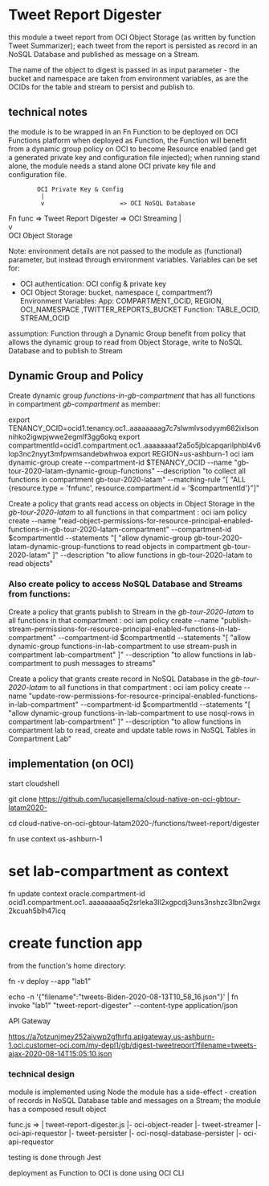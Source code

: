 # Tweet Report Digester

this module a tweet report from OCI Object Storage (as written by function Tweet Summarizer); each tweet from the report is persisted as record in an NoSQL Database and published as message on a Stream.

The name of the object to digest is passed in as input parameter - the bucket and namespace are taken from environment variables, as are the OCIDs for the table and stream to persist and publish to.


## technical notes
the module is to be wrapped in an Fn Function to be deployed on OCI Functions platform
when deployed as Function, the Function will benefit from a dynamic group policy on OCI to become Resource enabled (and get a generated private key and configuration file injected); when running stand alone, the module needs a stand alone OCI private key file and configuration file.


            OCI Private Key & Config
             |  
             v                     => OCI NoSQL Database
Fn func =>  Tweet Report Digester  => OCI Streaming
             |           
             v           
      OCI Object Storage

Note: environment details are not passed to the module as (functional) parameter, but instead through environment variables. Variables can be set for:
- OCI authentication: OCI config & private key
- OCI Object Storage: bucket, namespace (, compartment?)      
 Environment Variables: 
 App: COMPARTMENT_OCID,  REGION, OCI_NAMESPACE ,TWITTER_REPORTS_BUCKET
 Function: TABLE_OCID, STREAM_OCID

assumption:
Function through a Dynamic Group benefit from policy that allows the dynamic group to read from Object Storage, write to NoSQL Database and to publish to Stream

## Dynamic Group and Policy 
Create dynamic group *functions-in-gb-compartment* that has all functions in compartment *gb-compartment* as member:

export TENANCY_OCID=ocid1.tenancy.oc1..aaaaaaaag7c7slwmlvsodyym662ixlsonnihko2igwpjwwe2egmlf3gg6okq
export compartmentId=ocid1.compartment.oc1..aaaaaaaaf2a5o5jblcapqarilphbl4v6lop3nc2nyyt3mfpwmsandebwhwoa
export REGION=us-ashburn-1
oci iam dynamic-group create --compartment-id $TENANCY_OCID --name "gb-tour-2020-latam-dynamic-group-functions" --description "to collect all functions in compartment gb-tour-2020-latam"  --matching-rule "[ \"ALL {resource.type = 'fnfunc', resource.compartment.id = '$compartmentId'}\"]" 

Create a policy that grants read access on objects in Object Storage in the *gb-tour-2020-latam* to all functions in that compartment :
oci iam policy create  --name "read-object-permissions-for-resource-principal-enabled-functions-in-gb-tour-2020-latam-compartment" --compartment-id $compartmentId  --statements "[ \"allow dynamic-group gb-tour-2020-latam-dynamic-group-functions to read objects in compartment gb-tour-2020-latam\" ]" --description "to allow functions in gb-tour-2020-latam to read objects"



### Also create policy to access NoSQL Database and Streams from functions:

Create a policy that grants publish to Stream in the *gb-tour-2020-latam* to all functions in that compartment :
oci iam policy create  --name "publish-stream-permissions-for-resource-principal-enabled-functions-in-lab-compartment" --compartment-id $compartmentId  --statements "[ \"allow dynamic-group functions-in-lab-compartment to use stream-push  in compartment lab-compartment\" ]" --description "to allow functions in lab-compartment to push messages to streams"

Create a policy that grants create record in NoSQL Database in the *gb-tour-2020-latam* to all functions in that compartment :
oci iam policy create  --name "update-row-permissions-for-resource-principal-enabled-functions-in-lab-compartment" --compartment-id $compartmentId  --statements "[ \"allow dynamic-group functions-in-lab-compartment to use nosql-rows in compartment lab-compartment\" ]" --description "to allow functions in compartment lab to read, create and update table rows in NoSQL Tables in Compartment Lab"


## implementation (on OCI)

start cloudshell

git clone https://github.com/lucasjellema/cloud-native-on-oci-gbtour-latam2020-

cd cloud-native-on-oci-gbtour-latam2020-/functions/tweet-report/digester

fn use context us-ashburn-1

# set lab-compartment as context
fn update context oracle.compartment-id ocid1.compartment.oc1..aaaaaaaa5q2srleka3ll2xgpcdj3uns3nshzc3lbn2wgx2kcuah5blh47icq  


# create function  app
from the function's home directory:

fn -v deploy --app "lab1"

echo -n '{"filename":"tweets-Biden-2020-08-13T10_58_16.json"}' | fn invoke "lab1" "tweet-report-digester" --content-type application/json

API Gateway

https://a7otzunjmey252aivwp2gfhrfq.apigateway.us-ashburn-1.oci.customer-oci.com/my-depl1/gb/digest-tweetreport?filename=tweets-ajax-2020-08-14T15:05:10.json

### technical design

module is implemented using Node
the module has a side-effect - creation of records in NoSQL Database table and messages on a Stream; the module has a composed result object

func.js => 
|
tweet-report-digester.js 
|- oci-object-reader 
|- tweet-streamer 
   |- oci-api-requestor
|- tweet-persister
   |- oci-nosql-database-persister
      |- oci-api-requestor   

testing is done through Jest

deployment as Function to OCI is done using OCI CLI

